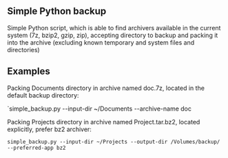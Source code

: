 ## Simple Python backup

Simple Python script, which is able to find archivers available in the current system (7z, bzip2, gzip, zip), accepting directory to backup and packing it into the archive (excluding known temporary and system files and directories)

## Examples

Packing Documents directory in archive named doc.7z, located in the default backup directory:

`simple_backup.py --input-dir ~/Documents --archive-name doc 

Packing Projects directory in archive named Project.tar.bz2, located explicitly, prefer bz2 archiver:

`simple_backup.py --input-dir ~/Projects --output-dir /Volumes/backup/ --preferred-app bz2` 



